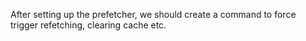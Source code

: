 After setting up the prefetcher, we should create a command to force trigger refetching, clearing cache etc.
